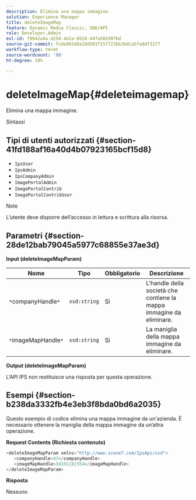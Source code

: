 ```yaml
---
description: Elimina una mappa immagine.
solution: Experience Manager
title: deleteImageMap
feature: Dynamic Media Classic, SDK/API
role: Developer,Admin
exl-id: f9942a4a-d258-4e2a-8910-44fa502d97bd
source-git-commit: fcda99340a18d5037157723bb3bdca5fa9df3277
workflow-type: tm+mt
source-wordcount: '98'
ht-degree: 10%

---
```


# deleteImageMap{#deleteimagemap}

Elimina una mappa immagine.

Sintassi

## Tipi di utenti autorizzati {#section-41fd188af16a40d4b07923165bcf15d8}

* `IpsUser`
* `IpsAdmin`
* `IpsCompanyAdmin`
* `ImagePortalAdmin`
* `ImagePortalContrib`
* `ImagePortalContribUser`

>[!NOTE]
>
>L’utente deve disporre dell’accesso in lettura e scrittura alla risorsa.

## Parametri {#section-28de12bab79045a5977c68855e37ae3d}

**Input (deleteImageMapParam)**

| Nome | Tipo | Obbligatorio | Descrizione |
|---|---|---|---|
| `*`companyHandle`*` | `xsd:string` | Sì | L&#39;handle della società che contiene la mappa immagine da eliminare. |
| `*`imageMapHandle`*` | `xsd:string` | Sì | La maniglia della mappa immagine da eliminare. |

**Output (deleteImageMapParam)**

L&#39;API IPS non restituisce una risposta per questa operazione.

## Esempi {#section-b238da3332fb4e3eb3f8bda0bd6a2035}

Questo esempio di codice elimina una mappa immagine da un&#39;azienda. È necessario ottenere la maniglia della mappa immagine da un’altra operazione.

**Request Contents (Richiesta contenuto)**

```java
<deleteImageMapParam xmlns="http://www.scene7.com/IpsApi/xsd">
   <companyHandle>47</companyHandle>
   <imageMapHandle>34191|8|554</imageMapHandle>
</deleteImageMapParam>
```

**Risposta**

Nessuno

